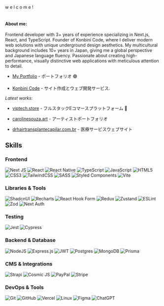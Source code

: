 w e l c o m e !
<br/><br/>

#### About me:
Frontend developer with 3+ years of experience specializing in Next.js, React, and TypeScript. Founder of Konbini Code, where I deliver modern web solutions with unique underground design aesthetics. My multicultural background includes 10+ years in Japan, giving me a global perspective and Japanese language fluency. Passionate about creating high-performance, visually distinctive web applications with meticulous attention to detail.

- [My Portfolio](https://fernandohiroshi.com) - ポートフォリオ 🟣
  
- [Konbini Code](https://konbinicode.com/en) - サイト作成とウェブ開発サービス.

*Latest works:*

- [viptech.store](https://viptech.store) - フルスタックEコマースプラットフォーム 💎

- [carolinesouza.art](https://www.carolinesouza.art/) - アーティストポートフォリオ

- [drhairtransplantecapilar.com.br](https://drhairtransplantecapilar.com.br/) - 医療サービスウェブサイト


## Skills

### Frontend
![Next JS](https://img.shields.io/badge/Next-black?style=for-the-badge&logo=next.js&logoColor=white) ![React](https://img.shields.io/badge/react-%2320232a.svg?style=for-the-badge&logo=react&logoColor=%2361DAFB) ![React Native](https://img.shields.io/badge/react_native-%2320232a.svg?style=for-the-badge&logo=react&logoColor=%2361DAFB) ![TypeScript](https://img.shields.io/badge/typescript-%23007ACC.svg?style=for-the-badge&logo=typescript&logoColor=white) ![JavaScript](https://img.shields.io/badge/javascript-%23323330.svg?style=for-the-badge&logo=javascript&logoColor=%23F7DF1E) ![HTML5](https://img.shields.io/badge/html5-%23E34F26.svg?style=for-the-badge&logo=html5&logoColor=white) ![CSS3](https://img.shields.io/badge/css3-%231572B6.svg?style=for-the-badge&logo=css3&logoColor=white) ![TailwindCSS](https://img.shields.io/badge/tailwindcss-%2338B2AC.svg?style=for-the-badge&logo=tailwind-css&logoColor=white) ![SASS](https://img.shields.io/badge/SASS-hotpink.svg?style=for-the-badge&logo=SASS&logoColor=white) ![Styled Components](https://img.shields.io/badge/styled--components-DB7093?style=for-the-badge&logo=styled-components&logoColor=white) ![Vite](https://img.shields.io/badge/vite-%23646CFF.svg?style=for-the-badge&logo=vite&logoColor=white)

### Libraries & Tools
![ShadcnUI](https://img.shields.io/badge/shadcn/ui-000000?style=for-the-badge&logo=shadcnui&logoColor=white) ![Recharts](https://img.shields.io/badge/Recharts-22b5bf?style=for-the-badge&logo=recharts&logoColor=white) ![React Hook Form](https://img.shields.io/badge/React%20Hook%20Form-%23EC5990.svg?style=for-the-badge&logo=reacthookform&logoColor=white) ![Redux](https://img.shields.io/badge/redux-%23593d88.svg?style=for-the-badge&logo=redux&logoColor=white) ![Zustand](https://img.shields.io/badge/zustand-%23593d88.svg?style=for-the-badge&logo=react&logoColor=white) ![ESLint](https://img.shields.io/badge/ESLint-4B3263?style=for-the-badge&logo=eslint&logoColor=white) ![Zod](https://img.shields.io/badge/Zod-3068B7?style=for-the-badge&logo=zod&logoColor=white) ![Next Auth](https://img.shields.io/badge/NextAuth-black?style=for-the-badge&logo=next.js&logoColor=white)

### Testing
![Jest](https://img.shields.io/badge/jest-%23C21325.svg?style=for-the-badge&logo=jest&logoColor=white) ![Cypress](https://img.shields.io/badge/Cypress-17202C?style=for-the-badge&logo=cypress&logoColor=white)

### Backend & Database
![NodeJS](https://img.shields.io/badge/node.js-6DA55F?style=for-the-badge&logo=node.js&logoColor=white) ![Express.js](https://img.shields.io/badge/express.js-%23404d59.svg?style=for-the-badge&logo=express&logoColor=%2361DAFB) ![JWT](https://img.shields.io/badge/JWT-black?style=for-the-badge&logo=JSON%20web%20tokens) ![Postgres](https://img.shields.io/badge/postgres-%23316192.svg?style=for-the-badge&logo=postgresql&logoColor=white) ![MongoDB](https://img.shields.io/badge/MongoDB-%234ea94b.svg?style=for-the-badge&logo=mongodb&logoColor=white) ![Prisma](https://img.shields.io/badge/Prisma-3982CE?style=for-the-badge&logo=Prisma&logoColor=white)

### CMS & Integrations
![Strapi](https://img.shields.io/badge/strapi-%232E7EEA.svg?style=for-the-badge&logo=strapi&logoColor=white) ![Cosmic JS](https://img.shields.io/badge/Cosmic%20JS-243B53?style=for-the-badge&logo=cosmicjs&logoColor=white) ![PayPal](https://img.shields.io/badge/PayPal-00457C?style=for-the-badge&logo=paypal&logoColor=white) ![Stripe](https://img.shields.io/badge/Stripe-626CD9?style=for-the-badge&logo=Stripe&logoColor=white)

### DevOps & Tools
![Git](https://img.shields.io/badge/git-%23F05033.svg?style=for-the-badge&logo=git&logoColor=white) ![GitHub](https://img.shields.io/badge/github-%23121011.svg?style=for-the-badge&logo=github&logoColor=white) ![Vercel](https://img.shields.io/badge/vercel-%23000000.svg?style=for-the-badge&logo=vercel&logoColor=white) ![Linux](https://img.shields.io/badge/Linux-FCC624?style=for-the-badge&logo=linux&logoColor=black) ![Figma](https://img.shields.io/badge/figma-%23F24E1E.svg?style=for-the-badge&logo=figma&logoColor=white) ![ChatGPT](https://img.shields.io/badge/chatGPT-74aa9c?style=for-the-badge&logo=openai&logoColor=white)
